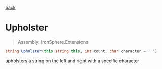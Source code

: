 ﻿

[back](/IronSphere.Extensions/types/StringExtension)

# Upholster

> Assembly: IronSphere.Extensions

```csharp
string Upholster(this string this, int count, char character = ' ')
```

upholsters a string on the left and right with a specific character

 